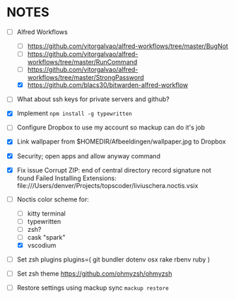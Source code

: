 # NOTES

- [ ] Alfred Workflows 
    - [ ] https://github.com/vitorgalvao/alfred-workflows/tree/master/BugNot
    - [ ] https://github.com/vitorgalvao/alfred-workflows/tree/master/RunCommand
    - [ ] https://github.com/vitorgalvao/alfred-workflows/tree/master/StrongPassword
    - [x] https://github.com/blacs30/bitwarden-alfred-workflow
- [ ] What about ssh keys for private servers and github?
- [x] Implement `npm install -g typewritten`
- [ ] Configure Dropbox to use my account so mackup can do it's job
- [x] Link wallpaper from $HOMEDIR/Afbeeldingen/wallpaper.jpg to Dropbox
- [x] Security; open apps and allow anyway command
- [x] Fix issue
Corrupt ZIP: end of central directory record signature not found
Failed Installing Extensions: file:///Users/denver/Projects/topscoder/liviuschera.noctis.vsix

- [ ] Noctis color scheme for:
    - [ ] kitty terminal
    - [ ] typewritten
    - [ ] zsh?
    - [ ] cask "spark"
    - [x] vscodium

- [ ] Set zsh plugins
    plugins=(
        git
        bundler
        dotenv
        osx
        rake
        rbenv
        ruby
    )

- [ ] Set zsh theme
https://github.com/ohmyzsh/ohmyzsh

- [ ] Restore settings using mackup sync
`mackup restore`
